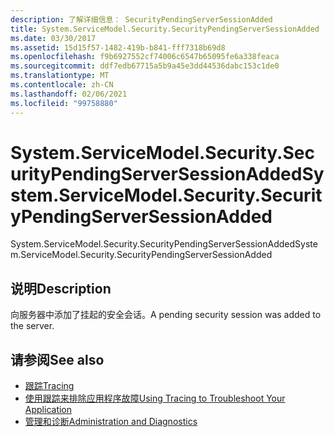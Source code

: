 ```yaml
---
description: 了解详细信息： SecurityPendingServerSessionAdded
title: System.ServiceModel.Security.SecurityPendingServerSessionAdded
ms.date: 03/30/2017
ms.assetid: 15d15f57-1482-419b-b841-fff7318b69d8
ms.openlocfilehash: f9b6927552cf74006c6547b65095fe6a338feaca
ms.sourcegitcommit: ddf7edb67715a5b9a45e3dd44536dabc153c1de0
ms.translationtype: MT
ms.contentlocale: zh-CN
ms.lasthandoff: 02/06/2021
ms.locfileid: "99758880"
---
```

# <a name="systemservicemodelsecuritysecuritypendingserversessionadded"></a><span data-ttu-id="b4542-103">System.ServiceModel.Security.SecurityPendingServerSessionAdded</span><span class="sxs-lookup"><span data-stu-id="b4542-103">System.ServiceModel.Security.SecurityPendingServerSessionAdded</span></span>

<span data-ttu-id="b4542-104">System.ServiceModel.Security.SecurityPendingServerSessionAdded</span><span class="sxs-lookup"><span data-stu-id="b4542-104">System.ServiceModel.Security.SecurityPendingServerSessionAdded</span></span>  
  
## <a name="description"></a><span data-ttu-id="b4542-105">说明</span><span class="sxs-lookup"><span data-stu-id="b4542-105">Description</span></span>  

 <span data-ttu-id="b4542-106">向服务器中添加了挂起的安全会话。</span><span class="sxs-lookup"><span data-stu-id="b4542-106">A pending security session was added to the server.</span></span>  
  
## <a name="see-also"></a><span data-ttu-id="b4542-107">请参阅</span><span class="sxs-lookup"><span data-stu-id="b4542-107">See also</span></span>

- [<span data-ttu-id="b4542-108">跟踪</span><span class="sxs-lookup"><span data-stu-id="b4542-108">Tracing</span></span>](index.md)
- [<span data-ttu-id="b4542-109">使用跟踪来排除应用程序故障</span><span class="sxs-lookup"><span data-stu-id="b4542-109">Using Tracing to Troubleshoot Your Application</span></span>](using-tracing-to-troubleshoot-your-application.md)
- [<span data-ttu-id="b4542-110">管理和诊断</span><span class="sxs-lookup"><span data-stu-id="b4542-110">Administration and Diagnostics</span></span>](../index.md)
